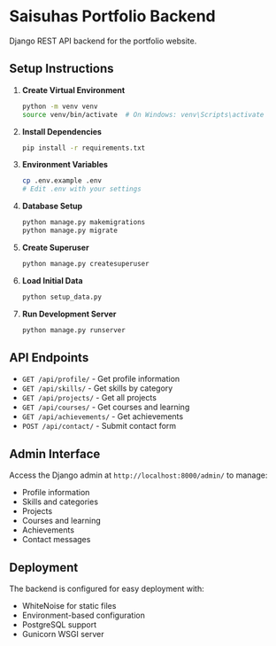 # Saisuhas Portfolio Backend

Django REST API backend for the portfolio website.

## Setup Instructions

1. **Create Virtual Environment**
   ```bash
   python -m venv venv
   source venv/bin/activate  # On Windows: venv\Scripts\activate
   ```

2. **Install Dependencies**
   ```bash
   pip install -r requirements.txt
   ```

3. **Environment Variables**
   ```bash
   cp .env.example .env
   # Edit .env with your settings
   ```

4. **Database Setup**
   ```bash
   python manage.py makemigrations
   python manage.py migrate
   ```

5. **Create Superuser**
   ```bash
   python manage.py createsuperuser
   ```

6. **Load Initial Data**
   ```bash
   python setup_data.py
   ```

7. **Run Development Server**
   ```bash
   python manage.py runserver
   ```

## API Endpoints

- `GET /api/profile/` - Get profile information
- `GET /api/skills/` - Get skills by category
- `GET /api/projects/` - Get all projects
- `GET /api/courses/` - Get courses and learning
- `GET /api/achievements/` - Get achievements
- `POST /api/contact/` - Submit contact form

## Admin Interface

Access the Django admin at `http://localhost:8000/admin/` to manage:
- Profile information
- Skills and categories
- Projects
- Courses and learning
- Achievements
- Contact messages

## Deployment

The backend is configured for easy deployment with:
- WhiteNoise for static files
- Environment-based configuration
- PostgreSQL support
- Gunicorn WSGI server